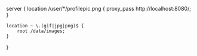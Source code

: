 server {
    location /user/*/profilepic.png {
        proxy_pass http://localhost:8080/;
    }

    location ~ \.(gif|jpg|png)$ {
        root /data/images;
    }
}
